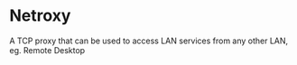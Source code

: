 # Netroxy
A  TCP proxy that can be used to access LAN services from any other LAN, eg. Remote Desktop
